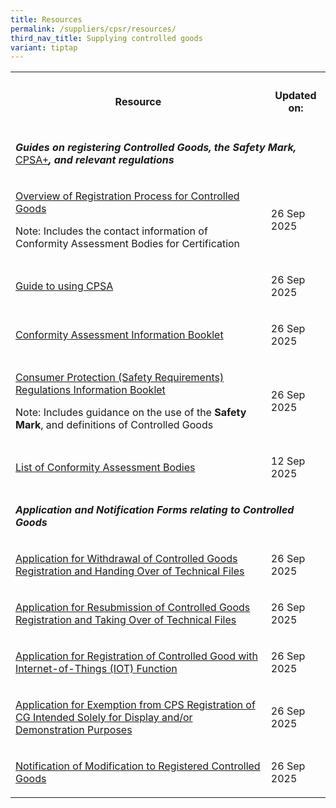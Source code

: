 ```yaml
---
title: Resources
permalink: /suppliers/cpsr/resources/
third_nav_title: Supplying controlled goods
variant: tiptap
---
```

<table style="minWidth: 50px">
<colgroup>
<col>
<col>
</colgroup>
<tbody>
<tr>
<th rowspan="1" colspan="1">
<h4>Resource</h4>
</th>
<th rowspan="1" colspan="1">
<h4>Updated on:</h4>
</th>
</tr>
<tr>
<td rowspan="1" colspan="2">
<p><strong><em>Guides on registering Controlled Goods, the Safety Mark, </em></strong>
<a href="https://www.cpsaplus.gov.sg/HomePage/" rel="noopener nofollow" target="_blank">CPSA+</a><strong><em>, and relevant regulations</em></strong>
</p>
</td>
</tr>
<tr>
<td rowspan="1" colspan="1">
<p><a href="/files/01a__Overview_of_CPS_Registration__26_Sep_25_.pdf" rel="noopener noreferrer nofollow" target="_blank">Overview of Registration Process for Controlled Goods</a>
</p>
<p>Note: Includes the contact information of Conformity Assessment Bodies
for Certification</p>
</td>
<td rowspan="1" colspan="1">
<p>26 Sep 2025</p>
</td>
</tr>
<tr>
<td rowspan="1" colspan="1">
<p><a href="/files/01b__CPSA__guide_for_RS__26_Sep_25_.pdf" rel="noopener noreferrer nofollow" target="_blank">Guide to using CPSA</a>
</p>
</td>
<td rowspan="1" colspan="1">
<p>26 Sep 2025</p>
</td>
</tr>
<tr>
<td rowspan="1" colspan="1">
<p><a href="/files/01c__CPS_CAB_Info_booklet__26_Sep_25_.pdf" rel="noopener nofollow" target="_blank">Conformity Assessment Information Booklet</a>
</p>
</td>
<td rowspan="1" colspan="1">
<p>26 Sep 2025</p>
</td>
</tr>
<tr>
<td rowspan="1" colspan="1">
<p><a href="/files/cps-info-booklet.pdf" rel="noopener noreferrer nofollow" target="_blank">Consumer Protection (Safety Requirements) Regulations Information Booklet</a>
</p>
<p>Note: Includes guidance on the use of the <strong>Safety Mark</strong>,
and definitions of Controlled Goods</p>
</td>
<td rowspan="1" colspan="1">
<p>26 Sep 2025</p>
</td>
</tr>
<tr>
<td rowspan="1" colspan="1">
<p><a href="/files/list_of_CABs_and_approved_scope.pdf" rel="noopener noreferrer nofollow" target="_blank">List of Conformity Assessment Bodies</a>
</p>
</td>
<td rowspan="1" colspan="1">
<p>12 Sep 2025</p>
</td>
</tr>
<tr>
<td rowspan="1" colspan="2">
<p></p>
<p><strong><em>Application and Notification Forms relating to Controlled Goods</em></strong>
</p>
</td>
</tr>
<tr>
<td rowspan="1" colspan="1">
<p><a href="/files/02a__Application_form_for_withdrawal_of_CGs_registration_and_handing_over_of_technical_files.pdf" rel="noopener noreferrer nofollow" target="_blank">Application for Withdrawal of Controlled Goods Registration and Handing Over of Technical Files</a>
</p>
</td>
<td rowspan="1" colspan="1">
<p>26 Sep 2025</p>
</td>
</tr>
<tr>
<td rowspan="1" colspan="1">
<p><a href="/files/02b__Application_form_for_resubmission_of_CG_registration_and_taking_over_of_technical_files.pdf" rel="noopener noreferrer nofollow" target="_blank">Application for Resubmission of Controlled Goods Registration and Taking Over of Technical Files</a>
</p>
</td>
<td rowspan="1" colspan="1">
<p>26 Sep 2025</p>
</td>
</tr>
<tr>
<td rowspan="1" colspan="1">
<p><a href="/files/02c__Application_form_for_registration_of_CGs_with_IoT_function.pdf" rel="noopener noreferrer nofollow" target="_blank">Application for Registration of Controlled Good with Internet-of-Things (IOT) Function</a>
</p>
</td>
<td rowspan="1" colspan="1">
<p>26 Sep 2025</p>
</td>
</tr>
<tr>
<td rowspan="1" colspan="1">
<p><a href="/files/02d__Application_form_for_exemption__display_and_or_demo_purposes_.pdf" rel="noopener noreferrer nofollow" target="_blank">Application for Exemption from CPS Registration of CG Intended Solely for Display and/or Demonstration Purposes</a>
</p>
</td>
<td rowspan="1" colspan="1">
<p>26 Sep 2025</p>
</td>
</tr>
<tr>
<td rowspan="1" colspan="1">
<p><a href="/files/02e__Notification_of_modification_of_CG_form.pdf" rel="noopener noreferrer nofollow" target="_blank">Notification of Modification to Registered Controlled Goods</a>
</p>
</td>
<td rowspan="1" colspan="1">
<p>26 Sep 2025</p>
</td>
</tr>
</tbody>
</table>
<p></p>